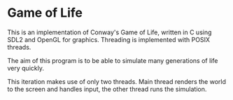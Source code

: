 Game of Life
============

This is an implementation of Conway's Game of Life, written in C using SDL2 and OpenGL for graphics. Threading is implemented with POSIX threads.

The aim of this program is to be able to simulate many generations of life very quickly.  

This iteration makes use of only two threads. Main thread renders the world to the screen and handles input, the other thread runs the simulation. 
